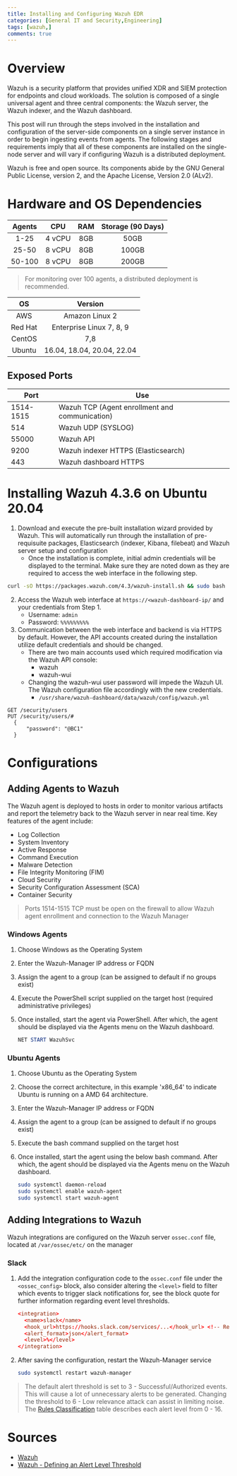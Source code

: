 ```yaml
---
title: Installing and Configuring Wazuh EDR
categories: [General IT and Security,Engineering]
tags: [wazuh,]
comments: true
---
```


# Overview

Wazuh is a security platform that provides unified XDR and SIEM protection for endpoints and cloud workloads. The solution is composed of a single universal agent and three central components: the Wazuh server, the Wazuh indexer, and the Wazuh dashboard.

This post will run through the steps involved in the installation and configuration of the server-side components on a single server instance in order to begin ingesting events from agents. The following stages and requirements imply that all of these components are installed on the single-node server and will vary if configuring Wazuh is a distributed deployment.

Wazuh is free and open source. Its components abide by the GNU General Public License, version 2, and the Apache License, Version 2.0 (ALv2).

# Hardware and OS Dependencies

| Agents |                    CPU                   | RAM | Storage (90 Days) |
|:------:|:----------------------------------------:|:---:|:-----------------:|
|  1-25  |                  4 vCPU                  | 8GB |        50GB       |
|  25-50 |                  8 vCPU                  | 8GB |       100GB       |
| 50-100 |                  8 vCPU                  | 8GB |       200GB       |

> For monitoring over 100 agents, a distributed deployment is recommended. 

|    OS   |        Version        |
|:-------:|:---------------------:|
|   AWS   |     Amazon Linux 2    |
| Red Hat | Enterprise Linux 7, 8, 9 |
|  CentOS |          7,8          |
|  Ubuntu |  16.04, 18.04, 20.04, 22.04  |

## Exposed Ports

| Port      | Use                                            |
|-----------|------------------------------------------------|
| 1514-1515 | Wazuh TCP (Agent enrollment and communication) |
| 514       | Wazuh UDP (SYSLOG)                             |
| 55000     | Wazuh API                                      |
| 9200      | Wazuh indexer HTTPS (Elasticsearch)            |
| 443       | Wazuh dashboard HTTPS                          |

# Installing Wazuh 4.3.6 on Ubuntu 20.04

1. Download and execute the pre-built installation wizard provided by Wazuh. This will automatically run through the installation of pre-requisuite packages, Elasticsearch (indexer, Kibana, filebeat) and Wazuh server setup and configuration
   - Once the installation is complete, initial admin credentials will be displayed to the terminal. Make sure they are noted down as they are required to access the web interface in the following step.
  
  ```bash
  curl -sO https://packages.wazuh.com/4.3/wazuh-install.sh && sudo bash ./wazuh-install.sh -a
  ```

2. Access the Wazuh web interface at `https://<wazuh-dashboard-ip/` and your credentials from Step 1.
   - Username: `admin`
   - Password: `%%%%%%%%%`
3. Communication between the web interface and backend is via HTTPS by default. However, the API accounts created during the installation utilize default credentials and should be changed.
   - There are two main accounts used which required modification via the Wazuh API console:
     - wazuh
     - wazuh-wui
   - Changing the wazuh-wui user password will impede the Wazuh UI. The Wazuh configuration file accordingly with the new credentials. 
     - `/usr/share/wazuh-dashboard/data/wazuh/config/wazuh.yml`
  
  ```plaintext
  GET /security/users
  PUT /security/users/#
    {
        "password": "@BC1"
    }
  ```
# Configurations

## Adding Agents to Wazuh

The Wazuh agent is deployed to hosts in order to monitor various artifacts and report the telemetry back to the Wazuh server in near real time. Key features of the agent include:

- Log Collection
- System Inventory
- Active Response
- Command Execution
- Malware Detection
- File Integrity Monitoring (FIM)
- Cloud Security
- Security Configuration Assessment (SCA)
- Container Security

> Ports 1514-1515 TCP must be open on the firewall to allow Wazuh agent enrollment and connection to the Wazuh Manager

### Windows Agents

1. Choose Windows as the Operating System
2. Enter the Wazuh-Manager IP address or FQDN
3. Assign the agent to a group (can be assigned to default if no groups exist)
4. Execute the PowerShell script supplied on the target host (required administrative privileges)
5. Once installed, start the agent via PowerShell. After which, the agent should be displayed via the Agents menu on the Wazuh dashboard.
   
   ```powershell
   NET START WazuhSvc
   ```

### Ubuntu Agents

1. Choose Ubuntu as the Operating System
2. Choose the correct architecture, in this example 'x86_64' to indicate Ubuntu is running on a AMD 64 architecture.
3. Enter the Wazuh-Manager IP address or FQDN
4. Assign the agent to a group (can be assigned to default if no groups exist)
5. Execute the bash command supplied on the target host
6. Once installed, start the agent using the below bash command. After which, the agent should be displayed via the Agents menu on the Wazuh dashboard.
   
   ```bash
   sudo systemctl daemon-reload
   sudo systemctl enable wazuh-agent
   sudo systemctl start wazuh-agent
   ```

## Adding Integrations to Wazuh

Wazuh integrations are configured on the Wazuh server `ossec.conf` file, located at `/var/ossec/etc/` on the manager

### Slack

1. Add the integration configuration code to the `ossec.conf` file under the `<ossec_config>` block, also consider altering the `<level>` field to filter which events to trigger slack notifications for, see the block quote for further information regarding event level thresholds.
   
   ```conf
   <integration> 
     <name>slack</name>
     <hook_url>https://hooks.slack.com/services/...</hook_url> <!-- Replace with your Slack hook URL -->
     <alert_format>json</alert_format>
     <level>%</level>
   </integration>
   ```

2. After saving the configuration, restart the Wazuh-Manager service 
   
   ```bash
   sudo systemctl restart wazuh-manager
   ```

> The default alert threshold is set to 3 - Successful/Authorized events. This will cause a lot of unnecessary alerts to be generated. Changing the threshold to 6 - Low relevance attack can assist in limiting noise. The [Rules Classification](https://documentation.wazuh.com/current/user-manual/ruleset/rules-classification.html) table describes each alert level from 0 - 16.

# Sources
- [Wazuh](http://wazuh.com/)
- [Wazuh - Defining an Alert Level Threshold](https://documentation.wazuh.com/current/user-manual/manager/alert-threshold.html)